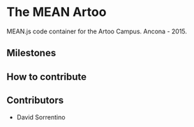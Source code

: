 # The MEAN Artoo #

MEAN.js code container for the Artoo Campus. Ancona - 2015.

## Milestones ##

## How to contribute ##

## Contributors ##
* David Sorrentino